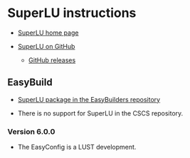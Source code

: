 # SuperLU instructions

-   [SuperLU home page](https://portal.nersc.gov/project/sparse/superlu/)

-   [SuperLU on GitHub](https://github.com/xiaoyeli/superlu)

    -   [GitHub releases](https://github.com/xiaoyeli/superlu/releases)


## EasyBuild

-   [SuperLU package in the EasyBuilders repository](https://github.com/easybuilders/easybuild-easyconfigs/tree/develop/easybuild/easyconfigs/s/SuperLU)

-   There is no support for SuperLU in the CSCS repository.


### Version 6.0.0

-   The EasyConfig is a LUST development.

